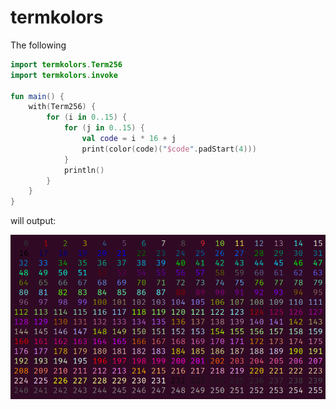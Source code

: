 # termkolors

The following
```kotlin
import termkolors.Term256
import termkolors.invoke

fun main() {
    with(Term256) {
        for (i in 0..15) {
            for (j in 0..15) {
                val code = i * 16 + j
                print(color(code)("$code".padStart(4)))
            }
            println()
        }
    }
}
```
will output:

![output](screenshot.png)

